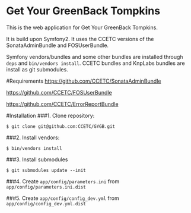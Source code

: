 Get Your GreenBack Tompkins
==============================

This is the web application for Get Your GreenBack Tompkins.

It is build upon Symfony2.  It uses the CCETC versions of the SonataAdminBundle and FOSUserBundle.

Symfony vendors/bundles and some other bundles are installed through ``deps`` and ``bin/vendors install``.  CCETC bundles and KnpLabs bundles are install as git submodules.


#Requirements
https://github.com/CCETC/SonataAdminBundle

https://github.com/CCETC/FOSUserBundle

https://github.com/CCETC/ErrorReportBundle


#Installation
###1. Clone repository:

	$ git clone git@github.com:CCETC/GYGB.git

###2. Install vendors:

	$ bin/vendors install

###3. Install submodules

	$ git submodules update --init
	
###4. Create ``app/config/parameters.ini`` from ``app/config/parameters.ini.dist``

###5. Create ``app/config/config_dev.yml`` from ``app/config/config_dev.yml.dist``
